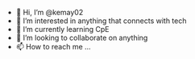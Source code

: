 - 👋 Hi, I’m @kemay02
- 👀 I’m interested in anything that connects with tech
- 🌱 I’m currently learning CpE
- 💞️ I’m looking to collaborate on anything
- 📫 How to reach me ...

<!---
kemay02/kemay02 is a ✨ special ✨ repository because its `README.md` (this file) appears on your GitHub profile.
You can click the Preview link to take a look at your changes.
--->
